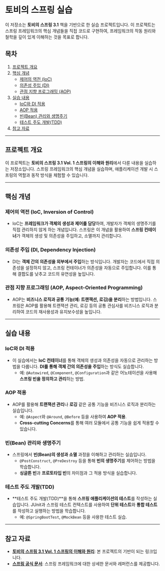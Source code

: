 # 토비의 스프링 실습

이 저장소는 **토비의 스프링 3.1** 책을 기반으로 한 실습 프로젝트입니다. 이 프로젝트는 스프링 프레임워크의 핵심 개념들을 직접 코드로 구현하여, 프레임워크의 작동 원리와 철학을 깊이 있게 이해하는 것을 목표로 합니다.

## 목차
1. [프로젝트 개요](#프로젝트-개요)
2. [핵심 개념](#핵심-개념)
   - [제어의 역전 (IoC)](#제어의-역전-ioc)
   - [의존성 주입 (DI)](#의존성-주입-di)
   - [관점 지향 프로그래밍 (AOP)](#관점-지향-프로그래밍-aop)
3. [실습 내용](#실습-내용)
   - [IoC와 DI 적용](#ioc와-di-적용)
   - [AOP 적용](#aop-적용)
   - [빈(Bean) 관리와 생명주기](#빈bean-관리와-생명주기)
   - [테스트 주도 개발(TDD)](#테스트-주도-개발tdd)
4. [참고 자료](#참고-자료)

---

## 프로젝트 개요
이 프로젝트는 **토비의 스프링 3.1 Vol. 1 스프링의 이해와 원리**에서 다룬 내용을 실습하는 저장소입니다. 스프링 프레임워크의 핵심 개념을 실습하며, 애플리케이션 개발 시 스프링의 역할과 동작 방식을 체험할 수 있습니다.

---

## 핵심 개념

### 제어의 역전 (IoC, Inversion of Control)
- IoC는 **프레임워크가 객체의 생성과 제어를 담당**하여, 개발자가 객체의 생명주기를 직접 관리하지 않게 하는 개념입니다. 스프링은 이 개념을 활용하여 **스프링 컨테이너**가 객체의 생성 및 의존성을 주입하고, 소멸까지 관리합니다.

### 의존성 주입 (DI, Dependency Injection)
- DI는 **객체 간의 의존성을 외부에서 주입**하는 방식입니다. 개발자는 코드에서 직접 의존성을 설정하지 않고, 스프링 컨테이너가 의존성을 자동으로 주입합니다. 이를 통해 결합도를 낮추고 코드의 유연성을 높입니다.

### 관점 지향 프로그래밍 (AOP, Aspect-Oriented Programming)
- AOP는 **비즈니스 로직과 공통 기능(예: 트랜잭션, 로깅)을 분리**하는 방법입니다. 스프링은 AOP를 활용해 트랜잭션 관리, 로깅 등의 공통 관심사를 비즈니스 로직과 분리하여 코드의 재사용성과 유지보수성을 높입니다.

---

## 실습 내용

### IoC와 DI 적용
- 이 실습에서는 **IoC 컨테이너**를 통해 객체의 생성과 의존성을 자동으로 관리하는 방법을 다룹니다. **DI를 통해 객체 간의 의존성을 주입**하는 방식도 실습합니다.
  - 예: `@Autowired`, `@Component`, `@Configuration`과 같은 어노테이션을 사용해 **스프링 빈을 정의하고 관리**하는 방법.

### AOP 적용
- AOP를 활용해 **트랜잭션 관리**나 **로깅** 같은 공통 기능을 비즈니스 로직과 분리하는 실습입니다.
  - 예: `@Aspect`와 `@Around`, `@Before` 등을 사용하여 **AOP 적용**.
  - **Cross-cutting Concerns**를 통해 여러 모듈에서 공통 기능을 쉽게 적용할 수 있습니다.

### 빈(Bean) 관리와 생명주기
- 스프링에서 **빈(Bean)의 생성과 소멸** 과정을 이해하고 관리하는 실습입니다.
  - `@PostConstruct`, `@PreDestroy` 등을 통해 **빈의 생명주기**를 제어하는 방법을 학습합니다.
  - **싱글톤 빈**과 **프로토타입 빈**의 차이점과 그 적용 방식을 실습합니다.

### 테스트 주도 개발(TDD)
- **테스트 주도 개발(TDD)**을 통해 **스프링 애플리케이션의 테스트**를 작성하는 실습입니다. JUnit과 스프링 테스트 컨텍스트를 사용하여 **단위 테스트**와 **통합 테스트**를 작성하고 실행하는 방법을 학습합니다.
  - 예: `@SpringBootTest`, `@MockBean` 등을 사용한 테스트 실습.
  
---

## 참고 자료
- **[토비의 스프링 3.1 Vol. 1 스프링의 이해와 원리](https://github.com/AcornPublishing/toby-spring3-1)**: 본 프로젝트의 기반이 되는 링크입니다.
- **[스프링 공식 문서](https://docs.spring.io/spring-framework/docs/current/reference/html/)**: 스프링 프레임워크에 대한 상세한 문서와 레퍼런스를 제공합니다.
